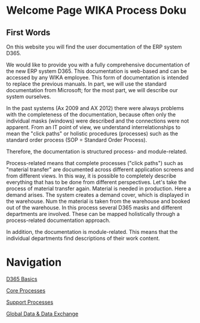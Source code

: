 # Welcome Page WIKA Process Doku

## First Words
On this website you will find the user documentation of the ERP system D365.

We would like to provide you with a fully comprehensive documentation of the new ERP system D365. This documentation is web-based and can be accessed by any WIKA employee. This form of documentation is intended to replace the previous manuals. In part, we will use the standard documentation from Microsoft; for the most part, we will describe our system ourselves.

In the past systems (Ax 2009 and AX 2012) there were always problems with the completeness of the documentation, because often only the individual masks (windows) were described and the connections were not apparent. From an IT point of view, we understand interrelationships to mean the "click paths" or holistic procedures (processes) such as the standard order process (SOP = Standard Order Process).

Therefore, the documentation is structured process- and module-related.

Process-related means that complete processes ("click paths") such as "material transfer" are documented across different application screens and from different views. In this way, it is possible to completely describe everything that has to be done from different perspectives. Let's take the process of material transfer again. Material is needed in production. Here a demand arises. The system creates a demand cover, which is displayed in the warehouse. Num the material is taken from the warehouse and booked out of the warehouse. In this process several D365 masks and different departments are involved. These can be mapped holistically through a process-related documentation approach.

In addition, the documentation is module-related. This means that the individual departments find descriptions of their work content.

# Navigation
[D365 Basics](01_CoreProcesses/01_01_CRM/CRM.md)

[Core Processes](01_CoreProcesses/01_01_CRM/CRM.md)

[Support Processes](02_SupportProcesses/01_01_CRM/CRM.md)

[Global Data & Data Exchange](01_CoreProcesses/01_01_CRM/CRM.md)